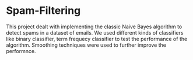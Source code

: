 # Spam-Filtering

This project dealt with implementing the classic Naive Bayes algorithm to detect spams in a dataset of emails. We used different kinds of classifiers like binary classifier, term frequecy classifier to test the performance of the algorithm. Smoothing techniques were used to further improve the performnce.

